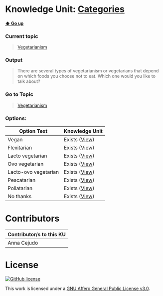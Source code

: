 # Knowledge Unit: [Categories](../../knowledge_units/vegetarianism/categories.md)

#### [:arrow_up: Go up](../../topics/vegetarianism.md)
### Current topic
> [Vegetarianism](../../topics/vegetarianism.md)
### Output
> There are several types of vegetarianism or vegetarians that depend on which foods you choose not to eat. Which one would you like to talk about?
### Go to Topic
> [Vegetarianism](../../topics/vegetarianism.md)

### Options: 

| Option Text | Knowledge Unit |
| - | - |  
| Vegan  |  Exists ([View](../../knowledge_units/vegetarianism/vegan.md))  |  
| Flexitarian  |  Exists ([View](../../knowledge_units/vegetarianism/flexitarian.md))  |  
| Lacto vegetarian  |  Exists ([View](../../knowledge_units/vegetarianism/lacto-vegetarian.md))  |  
| Ovo vegetarian  |  Exists ([View](../../knowledge_units/vegetarianism/ovo-vegetarian.md))  |  
| Lacto-ovo vegetarian  |  Exists ([View](../../knowledge_units/vegetarianism/lacto-ovo-vegetarian.md))  |  
| Pescatarian  |  Exists ([View](../../knowledge_units/vegetarianism/pescatarian.md))  |  
| Pollatarian  |  Exists ([View](../../knowledge_units/vegetarianism/pollatarian.md))  |  
| No thanks  |  Exists ([View](../../knowledge_units/vegetarianism/no-thanks.md))  | 

# Contributors

| Contributor/s to this KU |
| - | 
| Anna Cejudo |

# License
[![GitHub license](https://img.shields.io/github/license/inbrainz/cerebro)](https://github.com/inbrainz/cerebro/blob/master/LICENSE)

This work is licensed under a [GNU Affero General Public License v3.0](https://www.gnu.org/licenses/agpl-3.0.txt).